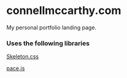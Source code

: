 connellmccarthy.com
======
My personal portfolio landing page.

### Uses the following libraries

[Skeleton.css](http://getskeleton.com/)

[pace.js](https://github.hubspot.com/pace/docs/welcome/)
